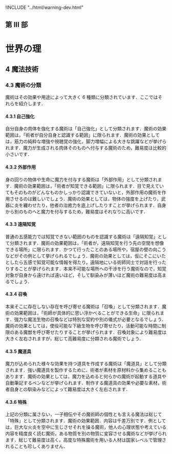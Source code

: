 !INCLUDE "../html/warning-dev.html"
## 第 III 部
# 世界の理
## 4 魔法技術
### 4.3 魔術の分類
魔術はその効果や用途によって大きく 6 種類に分類されています．ここではそれらを紹介します．

#### 4.3.1 自己強化
自分自身の肉体を強化する魔術は「自己強化」として分類されます．魔術の効果範囲は，「術者が自分自身と認識する範囲」に限られます．魔術の効果としては，筋力の純粋な増強や視聴覚の強化，脚力増幅による大きな跳躍などが挙げられます．魔力が生成される肉体そのものへ付与する魔術のため，難易度は比較的小さいです．

#### 4.3.2 外部作用
身の回りの物体や生命に魔力を付与する魔術は「外部作用」として分類されます．魔術の効果範囲は，「術者が知覚できる範囲」に限られます．目で見えていてもそのものがどんなものかしっかり認識できていないと，外部作用の魔術を作用させるのは難しいでしょう．魔術の効果としては，物体の強度を上げたり，武器に炎を纏わせたり，他者の治癒力を底上げしたりすことが挙げられます．自身から別のものへと魔力を付与するため，難易度はそれなりに高いです．

#### 4.3.3 遠隔知覚
普通の五感能力では知覚できない範囲のものを認識する魔術は「遠隔知覚」として分類されます．魔術の効果範囲は，「術者が，遠隔知覚を行う先の空間を想像できる場所」に限られます．かつて行ったことのある場所や，宿屋の壁の向こうなどがその例として挙げられるでしょう．魔術の効果としては，仮にそこにいたとしたら五感で知覚可能な情報を得たり，遠隔地にいる術師同士で対話を行ったりすることが挙げられます．本来不可能な場所への干渉を行う魔術なので，知覚対象が自身から遠ければ遠いほど，そして馴染みが薄いほど魔術の難易度は高まるでしょう．

#### 4.3.4 召喚
本来そこに存在しない存在を呼び寄せる魔術は「召喚」として分類されます．魔術の効果範囲は，「術師が具体的に思い浮かべることができる生命」に限られます．強力な魔法生物の召喚などは特別な契約や別の儀式が必要となるでしょう．魔術の効果としては，使役可能な下級生物を呼び寄せたり，活動可能な時間に制限のある魔獣を呼び寄せたりすることが挙げられます．召喚対象により難易度は大きく左右されますが，総じて高難易度に分類される魔術でしょう．

#### 4.3.5 魔道具
魔力が込められた様々な効果を持つ道具を作成する魔術は「魔道具」として分類されます．強い魔道具を製作するために、術者が素材を原材料から集めることもあります．魔術の効果としては，魔力を込めると何らかの魔術が起動する道具や自動筆記するペンなどが挙げられます．制作する魔道具の効果や必要な素材，術者自身との馴染みなどによって難易度は大きく左右されます．

#### 4.3.6 特殊
上記の分類に属さない，一子相伝やその魔術師の個性とも言える魔法は総じて「特殊」として分類されます．魔術の効果範囲．内容は千差万別です．例としては，巨大な火炎を空中に生じさせそれを操る魔術，他人の心理状態や考えている内容を精度良く読む魔術，ある物質を別の物質に変容させる魔術などが挙げられます．総じて難易度は高く，高度な特殊魔術を用いる人材は国家レベルで管理されることも珍しくありません．
